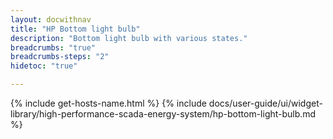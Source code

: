 ```yaml
---
layout: docwithnav
title: "HP Bottom light bulb"
description: "Bottom light bulb with various states."
breadcrumbs: "true"
breadcrumbs-steps: "2"
hidetoc: "true"

---
```

{% include get-hosts-name.html %}
{% include docs/user-guide/ui/widget-library/high-performance-scada-energy-system/hp-bottom-light-bulb.md %}
